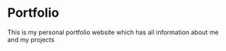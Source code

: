 # Portfolio
This is my personal portfolio website which has all information about me and my projects
